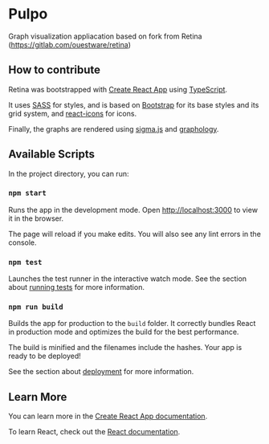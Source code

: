 # Pulpo

Graph visualization appliacation based on fork from Retina (https://gitlab.com/ouestware/retina)

## How to contribute

Retina was bootstrapped with [Create React App](https://github.com/facebook/create-react-app) using [TypeScript](https://www.typescriptlang.org/).

It uses [SASS](https://sass-lang.com/) for styles, and is based on [Bootstrap](https://getbootstrap.com/) for its base styles and its grid system, and [react-icons](https://react-icons.github.io/react-icons/) for icons.

Finally, the graphs are rendered using [sigma.js](https://www.sigmajs.org/) and [graphology](https://graphology.github.io/).

## Available Scripts

In the project directory, you can run:

### `npm start`

Runs the app in the development mode.
Open [http://localhost:3000](http://localhost:3000) to view it in the browser.

The page will reload if you make edits.
You will also see any lint errors in the console.

### `npm test`

Launches the test runner in the interactive watch mode.
See the section about [running tests](https://facebook.github.io/create-react-app/docs/running-tests) for more information.

### `npm run build`

Builds the app for production to the `build` folder.
It correctly bundles React in production mode and optimizes the build for the best performance.

The build is minified and the filenames include the hashes.
Your app is ready to be deployed!

See the section about [deployment](https://facebook.github.io/create-react-app/docs/deployment) for more information.

## Learn More

You can learn more in the [Create React App documentation](https://facebook.github.io/create-react-app/docs/getting-started).

To learn React, check out the [React documentation](https://reactjs.org/).
